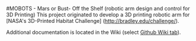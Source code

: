 #MOBOTS - Mars or Bust- Off the Shelf (robotic arm design and control for 3D Printing) 
This project originated to develop a 3D printing robotic arm for [NASA's 3D-Printed Habitat Challenge] (http://bradley.edu/challenge/). 

Additional documentation is located in the Wiki (select [Github Wiki tab](https://github.com/gdville/MOBOTS/wiki/Home)).
